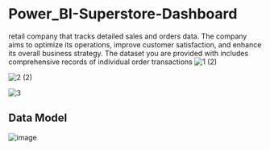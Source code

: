 # Power_BI-Superstore-Dashboard
retail company that tracks detailed sales and orders data. The 
company aims to optimize its operations, improve customer satisfaction, and enhance its overall business 
strategy. The dataset you are provided with includes comprehensive records of individual order 
transactions
![1 (2)](https://github.com/user-attachments/assets/cee8cc57-1560-4ecc-bb44-45d8f75b309b)

![2 (2)](https://github.com/user-attachments/assets/12a12ec6-ede4-464d-abb2-3398a4e764bd)

![3](https://github.com/user-attachments/assets/2b3fcd10-b347-47c8-827e-b7de78e412c4)

## Data Model
![image](https://github.com/user-attachments/assets/f8114f21-cbc1-467d-8663-a8a67abda158)



